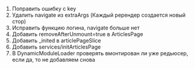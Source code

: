 1) Поправить ошибку с key
2) Удалить navigate из extraArgs (Каждый ререндер создается новый стор)
3) Исправить функцию логина, navigate больше нет
4) Добавить removeAfterUnmount=true в ArticlesPage
5) Добавить _inited в articlePageSlice
6) Добавить services/initArticlesPage
7) В DynamicModuleLoader проверять вмонтирован ли уже редьюсер, если да, то не добавляем снова